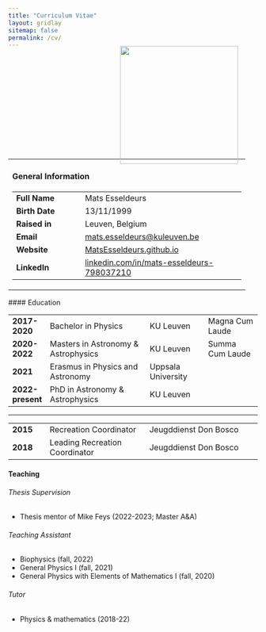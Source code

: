```yaml
---
title: "Curriculum Vitae"
layout: gridlay
sitemap: false
permalink: /cv/
---
```


<style>
  /* Default style for the figure */
  .figure {
    float: center; /* Center the figure horizontally */
    width:238px; 
    min-width:20%; 
    max-width:100%; 
    margin-left:20px; 
    margin-right:0px; 
    margin-bottom:-10px; 
    margin-top:10px;
  }

  /* Change the alignment of the figure for screens wider than 800px */
  @media (min-width: 768px) {
    .figure {
      float: right; /* Align the figure to the right */
      margin-top:0px;
    }
  }
</style>


<div class="jumbotron">
<div class="col-md-12 col-sm-12" style="text-align:justify; margin-top:-20px">
<table>
  <tr>
    <figure>
      <img class="figure" src="{{site.url}}{{site.baseurl}}/images/headshot.jpg">
    </figure>
</tr>
<tr>
    <td>
        <h4 id="general-information">General Information</h4>
        <table style="width:100%">
          <tr> <td class="p-1 pr-2 font-weight-bold" style="width:30%"><b>Full Name</b></td> <td class="p-1 pl-2 font-weight-light text">Mats Esseldeurs</td> </tr> 
          <tr> <td class="p-1 pr-2 font-weight-bold"><b>Birth Date</b></td> <td class="p-1 pl-2 font-weight-light text">13/11/1999</td> </tr>
          <tr> <td class="p-1 pr-2 font-weight-bold"><b>Raised in</b></td> <td class="p-1 pl-2 font-weight-light text">Leuven, Belgium</td> </tr>
          <tr> <td class="p-1 pr-2 font-weight-bold"><b>Email</b></td> <td class="p-1 pl-2 font-weight-light text"><a href="mailto:mats.esseldeurs@kuleuven.be">mats.esseldeurs@kuleuven.be</a></td> </tr>
          <tr> <td class="p-1 pr-2 font-weight-bold"><b>Website</b></td> <td class="p-1 pl-2 font-weight-light text"><a href="https://MatsEsseldeurs.github.io">MatsEsseldeurs.github.io</a></td> </tr>
          <tr> <td class="p-1 pr-2 font-weight-bold"><b>LinkedIn</b></td> <td class="p-1 pl-2 font-weight-light text"><a href="https://www.linkedin.com/in/mats-esseldeurs-798037210">linkedin.com/in/mats-esseldeurs-798037210</a></td> </tr>
        </table>
    </td>
</tr>
</table>
</div></div>

<div class="jumbotron">
<div class="col-md-12 col-sm-12">
#### Education

<table style="width:100%">
  <tr> 
    <td class="p-1 pr-2 font-weight-bold" style="width:15%"><b>2017-2020</b></td>
    <td class="p-1 pl-2 font-weight-light text" style="width:40%">Bachelor in Physics </td>
    <td class="p-1 pl-2 font-weight-light text">KU Leuven </td>
    <td class="p-1 pl-2 font-weight-light text">Magna Cum Laude </td>
  </tr> 
  <tr> 
    <td class="p-1 pr-2 font-weight-bold"><b>2020-2022</b></td>
    <td class="p-1 pl-2 font-weight-light text">Masters in Astronomy & Astrophysics </td>
    <td class="p-1 pl-2 font-weight-light text">KU Leuven </td>
    <td class="p-1 pl-2 font-weight-light text">Summa Cum Laude </td>
  </tr> 
  <tr> 
    <td class="p-1 pr-2 font-weight-bold"><b>2021</b></td>
    <td class="p-1 pl-2 font-weight-light text">Erasmus in Physics and Astronomy </td>
    <td class="p-1 pl-2 font-weight-light text">Uppsala University</td>
  </tr> 
  <tr> 
    <td class="p-1 pr-2 font-weight-bold"><b>2022-present</b></td>
    <td class="p-1 pl-2 font-weight-light text">PhD in Astronomy & Astrophysics </td>
    <td class="p-1 pl-2 font-weight-light text">KU Leuven </td>
  </tr> 
</table>
  <hr>
<table style="width:100%">
  <tr> 
    <td class="p-1 pr-2 font-weight-bold" style="width:15%"><b>2015</b></td>
    <td class="p-1 pl-2 font-weight-light text" style="width:40%">Recreation Coordinator </td>
    <td class="p-1 pl-2 font-weight-light text">Jeugddienst Don Bosco </td>
  </tr> 
  <tr> 
    <td class="p-1 pr-2 font-weight-bold"><b>2018</b></td>
    <td class="p-1 pl-2 font-weight-light text">Leading Recreation Coordinator </td>
    <td class="p-1 pl-2 font-weight-light text">Jeugddienst Don Bosco </td>
  </tr>
</table>

</div></div>

<div class="jumbotron">
<div class="col-md-12 col-sm-12" style="text-align:justify">

#### Teaching
###### Thesis Supervision
* Thesis mentor of Mike Feys (2022-2023; Master A&A)

###### Teaching Assistant
* Biophysics (fall, 2022)
* General Physics I (fall, 2021)
* General Physics with Elements of Mathematics I (fall, 2020)

###### Tutor
* Physics & mathematics (2018-22)
</div></div>